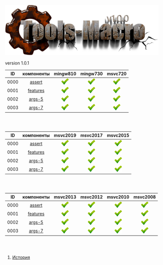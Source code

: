 
[![logo](../logo.png)](../home.md "for developers") 

[L1]: ../icons/limited-well.png   "2021y-03m-09d"
[B1]: ../icons/limited-bad.png    "2021y-03m-09d"
[F1]: ../icons/limited-fail.png   "2021y-03m-09d"

[P1]: ../icons/progress.png       "2021y-03m-09d"
[X1]: ../icons/failed.png         "2021y-03m-09d"
[V1]: ../icons/success.png        "2021y-03m-09d"
[E1]: ../icons/nodata.png         "2021y-03m-09d"
[N1]: ../icons/na.png             "2021y-03m-09d"

version 1.0.1

| **ID** | **компоненты** |  mingw810  |  mingw730  |  msvc720   |  
|:------:|:--------------:|:----------:|:----------:|:----------:|  
|  0000  | [assert][0]    | [![V1]][0] | [![V1]][0] | [![V1]][0] | 
|  0001  | [features][1]  | [![V1]][1] | [![V1]][1] | [![V1]][1] | 
|  0002  | [args-5][2]    | [![V1]][2] | [![V1]][2] | [![V1]][2] | 
|  0003  | [args-7][3]    | [![V1]][3] | [![V1]][3] | [![V1]][3] | 

<br />
<br />

| **ID** | **компоненты** |  msvc2019  |  msvc2017  |  msvc2015  |  
|:------:|:--------------:|:----------:|:----------:|:----------:|  
|  0000  | [assert][0]    | [![V1]][0] | [![V1]][0] | [![V1]][0] | 
|  0001  | [features][1]  | [![V1]][1] | [![V1]][1] | [![V1]][1] | 
|  0002  | [args-5][2]    | [![V1]][2] | [![V1]][2] | [![V1]][2] | 
|  0003  | [args-7][3]    | [![V1]][3] | [![V1]][3] | [![V1]][3] | 

<br />
<br />

| **ID** | **компоненты** |  msvc2013  |  msvc2012  |  msvc2010  |  msvc2008  |  
|:------:|:--------------:|:----------:|:----------:|:----------:|:----------:|  
|  0000  | [assert][0]    | [![V1]][0] | [![V1]][0] | [![V1]][0] | [![V1]][0] |
|  0001  | [features][1]  | [![V1]][1] | [![V1]][1] | [![V1]][1] | [![V1]][1] |
|  0002  | [args-5][2]    | [![V1]][2] | [![V1]][2] | [![V1]][2] | [![V1]][2] |
|  0003  | [args-7][3]    | [![V1]][3] | [![V1]][3] | [![V1]][3] | [![V1]][3] |

<br />
<br />

[0]:  #assert   "подключает assert только в дебаге"  
[1]:  #features "определяет технические возможности компилятора"  
[2]:  #args-5   "макро-функции для 5 аргументов"  
[3]:  #args-7   "макро-функции для 7 аргументов"  

1) [История](../history.md)  


